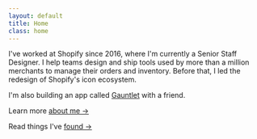 ```yaml
---
layout: default
title: Home
class: home
---
```


I've worked at Shopify since 2016, where I'm currently a Senior Staff Designer. I help teams design and ship tools used by more than a million merchants to manage their orders and inventory. Before that, I led the redesign of Shopify's icon ecosystem.

I'm also building an app called [Gauntlet](http://gauntletapp.com/) with a friend.

Learn more [about me &rarr;](/about/)

Read things I've [found &rarr;](/finds/)
